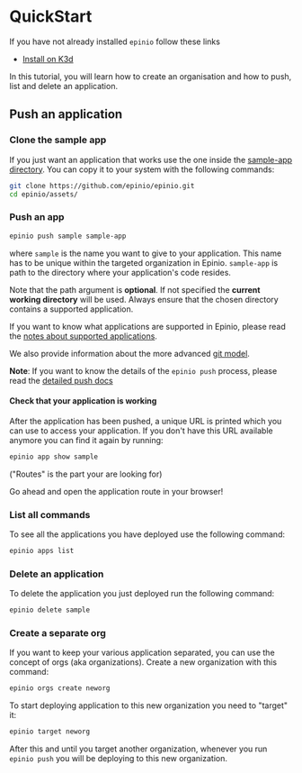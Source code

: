 # QuickStart 

If you have not already installed `epinio` follow these links

- [Install on K3d](./install_epinio_on_k3d.md)

In this tutorial, you will learn how to create an organisation and how to push, list and delete an application. 

## Push an application


### Clone the sample app

If you just want an application that works use the one inside the
[sample-app directory](assets/sample-app). You can copy it to your system with
the following commands:

```bash
git clone https://github.com/epinio/epinio.git
cd epinio/assets/
```

### Push an app

```bash
epinio push sample sample-app
```

where `sample` is the name you want to give to your application. This name has to be unique within the targeted organization in Epinio. `sample-app` is path to the directory where your application's code resides.

Note that the path argument is __optional__. If not specified the __current working directory__ will be used. Always ensure that the chosen directory contains a supported application.

If you want to know what applications are supported in Epinio, please read the
[notes about supported applications](../references/supported-apps.md).

We also provide information about the more advanced [git model](../explanations/advanced.md#git-pushing).

__Note__: If you want to know the details of the `epinio push` process, please read the [detailed push docs](../explanations/detailed-push-process.md)


#### Check that your application is working

After the application has been pushed, a unique URL is printed which you can use to access your application. If you don't have this URL available anymore you can find it again by running:

```bash
epinio app show sample
```

("Routes" is the part your are looking for)

Go ahead and open the application route in your browser!

### List all commands

To see all the applications you have deployed use the following command:

```bash
epinio apps list
```

### Delete an application

To delete the application you just deployed run the following command:

```bash
epinio delete sample
```

### Create a separate org

If you want to keep your various application separated, you can use the concept of orgs (aka organizations). Create a new organization with this command:

```bash
epinio orgs create neworg
```

To start deploying application to this new organization you need to "target" it:


```bash
epinio target neworg
```

After this and until you target another organization, whenever you run `epinio push` you will be deploying to this new organization.
